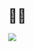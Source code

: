 # :space_invader::purple_heart:
![](https://img.shields.io/badge/Code-C-informational?style=flat&logo=c&color=61DAFB)
